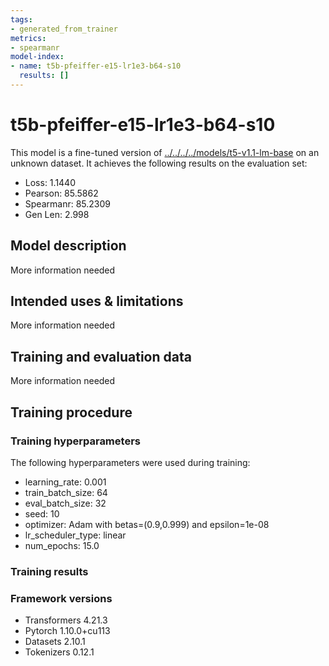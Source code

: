 ```yaml
---
tags:
- generated_from_trainer
metrics:
- spearmanr
model-index:
- name: t5b-pfeiffer-e15-lr1e3-b64-s10
  results: []
---
```


<!-- This model card has been generated automatically according to the information the Trainer had access to. You
should probably proofread and complete it, then remove this comment. -->

# t5b-pfeiffer-e15-lr1e3-b64-s10

This model is a fine-tuned version of [../../../../models/t5-v1.1-lm-base](https://huggingface.co/../../../../models/t5-v1.1-lm-base) on an unknown dataset.
It achieves the following results on the evaluation set:
- Loss: 1.1440
- Pearson: 85.5862
- Spearmanr: 85.2309
- Gen Len: 2.998

## Model description

More information needed

## Intended uses & limitations

More information needed

## Training and evaluation data

More information needed

## Training procedure

### Training hyperparameters

The following hyperparameters were used during training:
- learning_rate: 0.001
- train_batch_size: 64
- eval_batch_size: 32
- seed: 10
- optimizer: Adam with betas=(0.9,0.999) and epsilon=1e-08
- lr_scheduler_type: linear
- num_epochs: 15.0

### Training results



### Framework versions

- Transformers 4.21.3
- Pytorch 1.10.0+cu113
- Datasets 2.10.1
- Tokenizers 0.12.1
